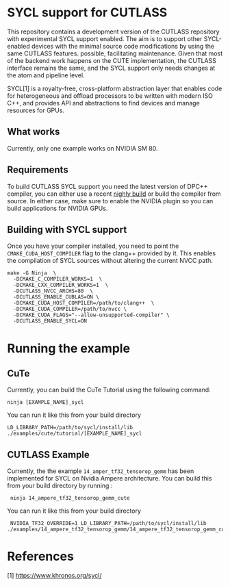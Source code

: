 # SYCL support for CUTLASS

This repository contains a development version of the CUTLASS repository
with experimental SYCL support enabled. The aim is to
support other SYCL-enabled devices with the minimal source code modifications by using the same CUTLASS features.
possible, facilitating maintenance.
Given that most of the backend work happens on the CUTE implementation,
the CUTLASS interface remains the same, and the SYCL support only needs 
changes at the atom and pipeline level.

SYCL[1] is a royalty-free, cross-platform abstraction layer that enables
code for heterogeneous and offload processors to be written with modern 
ISO C++, and provides API and abstractions to find devices and manage 
resources for GPUs. 

## What works

Currently, only one example works on NVIDIA SM 80.

## Requirements
 
To build CUTLASS SYCL support you need the latest version of DPC++ compiler, you can either use a recent [nighly build](https://github.com/intel/llvm/releases)
or build the compiler from source.
In either case, make sure to enable the NVIDIA plugin so you can build applications
for NVIDIA GPUs.

## Building with SYCL support
Once you have your compiler installed, you need to point the
`CMAKE_CUDA_HOST_COMPILER` flag to the clang++ provided by it.
This enables the compilation of SYCL sources without altering the current NVCC path.

```
make -G Ninja  \
  -DCMAKE_C_COMPILER_WORKS=1  \
  -DCMAKE_CXX_COMPILER_WORKS=1  \
  -DCUTLASS_NVCC_ARCHS=80  \
  -DCUTLASS_ENABLE_CUBLAS=ON \ 
  -DCMAKE_CUDA_HOST_COMPILER=/path/to/clang++  \
  -DCMAKE_CUDA_COMPILER=/path/to/nvcc \ 
  -DCMAKE_CUDA_FLAGS="--allow-unsupported-compiler" \
  -DCUTLASS_ENABLE_SYCL=ON 
```


# Running the example

## CuTe 
Currently, you can build the CuTe Tutorial using the following command: 

```
ninja [EXAMPLE_NAME]_sycl
```

You can run it like this from your build directory

```
LD_LIBRARY_PATH=/path/to/sycl/install/lib ./examples/cute/tutorial/[EXAMPLE_NAME]_sycl
```

## CUTLASS Example
 Currently, the the example `14_amper_tf32_tensorop_gemm` has been implemented for SYCL on Nvidia Ampere architecture. You can build this from your build directory by running :
 ```
  ninja 14_ampere_tf32_tensorop_gemm_cute
 ```
 You can run it like this from your build directory
 ```
  NVIDIA_TF32_OVERRIDE=1 LD_LIBRARY_PATH=/path/to/sycl/install/lib ./examples/14_ampere_tf32_tensorop_gemm/14_ampere_tf32_tensorop_gemm_cute
 ```

# References

[1] https://www.khronos.org/sycl/

